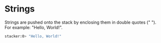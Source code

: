 # Strings

Strings are pushed onto the stack by enclosing them in double quotes (" "). For example: "Hello, World!".

~~~ bash
stacker:0> "Hello, World!"
~~~
